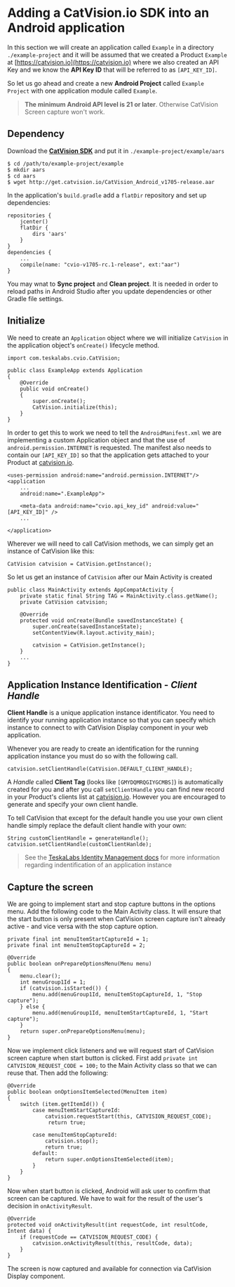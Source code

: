 # Adding a CatVision.io SDK into an Android application

In this section we will create an application called `Example` in a directory `./example-project` and it will be assumed that we created a Product `Example` at [https://catvision.io](https://catvision.io) where we also created an API Key and we know the **API Key ID** that will be referred to as `[API_KEY_ID]`.

So let us go ahead and create a new **Android Project** called `Example Project` with one application module called `Example`.

> **The minimum Android API level is 21 or later**. Otherwise CatVision Screen capture won't work.

## Dependency

Download the [**CatVision SDK**](http://get.catvision.io/CatVision_Android_v1705-release.aar) and put it in `./example-project/example/aars`

```
$ cd /path/to/example-project/example
$ mkdir aars 
$ cd aars
$ wget http://get.catvision.io/CatVision_Android_v1705-release.aar
```

In the application's `build.gradle` add a `flatDir` repository and set up dependencies:

```
repositories {
    jcenter()
    flatDir {
        dirs 'aars'
    }
}
dependencies {
    ...
    compile(name: "cvio-v1705-rc.1-release", ext:"aar")
}
```

You may wnat to **Sync project** and **Clean project**. It is needed in order to reload paths in Android Studio after you update dependencies or other Gradle file settings.

## Initialize

We need to create an `Application` object where we will initialize `CatVision` in the application object's `onCreate()` lifecycle method.

```
import com.teskalabs.cvio.CatVision;

public class ExampleApp extends Application
{
    @Override
    public void onCreate()
    {
        super.onCreate();
        CatVision.initialize(this);
    }
}
```

In order to get this to work we need to tell the `AndroidManifest.xml` we are implementing a custom Application object and that the use of `android.permission.INTERNET` is requested. The manifest also needs to contain our `[API_KEY_ID]` so that the application gets attached to your Product at [catvision.io](https://catvision.io).

```
<uses-permission android:name="android.permission.INTERNET"/>
<application
    ...
    android:name=".ExampleApp">

    <meta-data android:name="cvio.api_key_id" android:value="[API_KEY_ID]" />
    ...

</application>
```

Wherever we will need to call CatVision methods, we can simply get an instance of CatVision like this:

```
CatVision catvision = CatVision.getInstance();
```

So let us get an instance of `CatVision` after our Main Activity is created

```
public class MainActivity extends AppCompatActivity {
    private static final String TAG = MainActivity.class.getName();
    private CatVision catvision;

    @Override
    protected void onCreate(Bundle savedInstanceState) {
        super.onCreate(savedInstanceState);
        setContentView(R.layout.activity_main);

        catvision = CatVision.getInstance();
    }
    ...
}
```

## Application Instance Identification - _Client Handle_

**Client Handle** is a unique application instance identificator. You need to identify your running application instance so that you can specify which instance to connect to with CatVision Display component in your web application.

Whenever you are ready to create an identification for the running application instance you must do so with the following call.

```
catvision.setClientHandle(CatVision.DEFAULT_CLIENT_HANDLE);
```

A _Handle_ called **Client Tag** \(looks like `[GMYDQMRQGIYGCMBS]`\) is automatically created for you and after you call `setClientHandle` you can find new record in your Product's clients list at [catvision.io](https://catvision.io). However you are encouraged to generate and specify your own client handle.

To tell CatVision that except for the default handle you use your own client handle simply replace the default client handle with your own:

```
String customClientHandle = generateHandle();
catvision.setClientHandle(customClientHanlde);
```

> See the [TeskaLabs Identity Management docs](https://www.teskalabs.com/docs/intro/identity-management) for more information regarding indentification of an application instance

## Capture the screen

We are going to implement start and stop capture buttons in the options menu. Add the following code to the Main Activity class. It will ensure that the start button is only present when CatVision screen capture isn't already active - and vice versa with the stop capture option.

```
private final int menuItemStartCaptureId = 1;
private final int menuItemStopCaptureId = 2;

@Override
public boolean onPrepareOptionsMenu(Menu menu)
{
    menu.clear();
    int menuGroup1Id = 1;
    if (catvision.isStarted()) {
        menu.add(menuGroup1Id, menuItemStopCaptureId, 1, "Stop capture");
    } else {
        menu.add(menuGroup1Id, menuItemStartCaptureId, 1, "Start capture");
    }
    return super.onPrepareOptionsMenu(menu);
}
```

Now we implement click listeners and we will request start of CatVision screen capture when start button is clicked. First add `private int CATVISION_REQUEST_CODE = 100;` to the Main Activity class so that we can reuse that. Then add the following:

```
@Override
public boolean onOptionsItemSelected(MenuItem item)
{
    switch (item.getItemId()) {
        case menuItemStartCaptureId:
            catvision.requestStart(this, CATVISION_REQUEST_CODE);
             return true;

        case menuItemStopCaptureId:
            catvision.stop();
            return true;
        default:
            return super.onOptionsItemSelected(item);
        }
    }
}
```

Now when start button is clicked, Android will ask user to confirm that screen can be captured. We have to wait for the result of the user's decision in `onActivityResult`.

```
@Override
protected void onActivityResult(int requestCode, int resultCode, Intent data) {
    if (requestCode == CATVISION_REQUEST_CODE) {
        catvision.onActivityResult(this, resultCode, data);
    }
}
```

The screen is now captured and available for connection via CatVision Display component.
